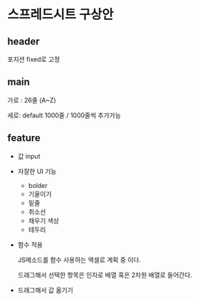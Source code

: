 # 스프레드시트 구상안

## header

포지션 fixed로 고정

## main

가로 : 26줄 (A~Z)

세로: default 1000줄 / 1000줄씩 추가가능

## feature

- 값 input

- 자잘한 UI 기능

  - bolder
  - 기울이기
  - 밑줄
  - 취소선
  - 채우기 색상
  - 테두리

- 함수 적용

   JS메소드를 함수 사용하는 엑셀로 계획 중 이다.

   드래그해서 선택한 항목은 인자로 배열 혹은 2차원 배열로 들어간다.  

- 드래그해서 값 옮기기




